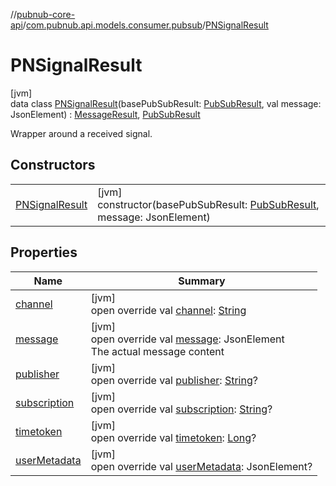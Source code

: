 //[pubnub-core-api](../../../index.md)/[com.pubnub.api.models.consumer.pubsub](../index.md)/[PNSignalResult](index.md)

# PNSignalResult

[jvm]\
data class [PNSignalResult](index.md)(basePubSubResult: [PubSubResult](../-pub-sub-result/index.md), val message: JsonElement) : [MessageResult](../-message-result/index.md), [PubSubResult](../-pub-sub-result/index.md)

Wrapper around a received signal.

## Constructors

| | |
|---|---|
| [PNSignalResult](-p-n-signal-result.md) | [jvm]<br>constructor(basePubSubResult: [PubSubResult](../-pub-sub-result/index.md), message: JsonElement) |

## Properties

| Name | Summary |
|---|---|
| [channel](../-pub-sub-result/channel.md) | [jvm]<br>open override val [channel](../-pub-sub-result/channel.md): [String](https://kotlinlang.org/api/latest/jvm/stdlib/kotlin/-string/index.html) |
| [message](message.md) | [jvm]<br>open override val [message](message.md): JsonElement<br>The actual message content |
| [publisher](../-pub-sub-result/publisher.md) | [jvm]<br>open override val [publisher](../-pub-sub-result/publisher.md): [String](https://kotlinlang.org/api/latest/jvm/stdlib/kotlin/-string/index.html)? |
| [subscription](../-pub-sub-result/subscription.md) | [jvm]<br>open override val [subscription](../-pub-sub-result/subscription.md): [String](https://kotlinlang.org/api/latest/jvm/stdlib/kotlin/-string/index.html)? |
| [timetoken](../-pub-sub-result/timetoken.md) | [jvm]<br>open override val [timetoken](../-pub-sub-result/timetoken.md): [Long](https://kotlinlang.org/api/latest/jvm/stdlib/kotlin/-long/index.html)? |
| [userMetadata](../-pub-sub-result/user-metadata.md) | [jvm]<br>open override val [userMetadata](../-pub-sub-result/user-metadata.md): JsonElement? |
